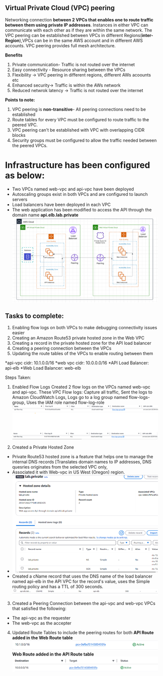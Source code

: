 ## Virtual Private Cloud (VPC) peering
Networking connection **between 2 VPCs that enables one to route traffic between them using private IP addresses**.
Instances in either VPC can communicate with each other as if they are within the same network. 
The VPC peering can be established between VPCs in different Regions(**inter-Region**),VPCs can be in the same AWS account and in different AWS accounts.
VPC peering provides full mesh architecture.

**Benefits**
1. Private communication- Traffic is not routed over the internet
2. Easy connectivity - Resource sharing between the VPCs
3. Flexibility -> VPC peering in different regions, different AWs acoounts etc
4. Enhanced security-> Traffic is within the AWs network
5. Reduced netwrok latency -> Traffic is not routed over the internet 

**Points to note:**
1. VPC peering is **non-transitive**- All peering connections need to be established
2. Route tables for every VPC must be configured to route traffic to the peered VPC.
3. VPC peering can't be established with VPC with overlapping CIDR blocks
4. Security groups must be configured to allow the traffic needed between the peered VPCs.


# Infrastructure has been configured as below:

- Two VPCs named web-vpc and api-vpc have been deployed
- Autoscaling groups exist in both VPCs and are configured to launch servers
- Load balancers have been deployed in each VPC
- The web application has been modified to access the API through the domain name **api.elb.lab.private**
![VPC peering architecture](https://github.com/Irene890/Images/blob/main/VPC%20Peering%20Archi.png)

## Tasks to complete:
1. Enabling flow logs on both VPCs to make debugging connectivity issues easier
2. Creating an Amazon Route53 private hosted zone in the Web VPC
3. Creating a record in the private hosted zone for the API load balancer
4. Creating a peering connection between the VPCs
5. Updating the route tables of the VPCs to enable routing between them

*api-vpc cidr: 10.1.0.0/16
*web vpc cidr: 10.0.0.0/16
*API Load Balancer: api-elb
*Web Load Balancer: web-elb

Steps Taken:
1. Enabled Flow Logs
Created 2 flow logs on the VPCs named web-vpc and api-vpc.
These VPC Flow logs: Capture all traffic, Sent the logs to Amazon CloudWatch Logs, Logs go to a log group named flow-logs-group, Uses the IAM role named flow-log-role
![API Flow log](https://github.com/Irene890/Images/blob/main/api-flow-log.png)
![Web Flow log](https://github.com/Irene890/Images/blob/main/web-flow-log.png)

2. Created a Private Hosted Zone
- Private Route53 hosted zone is a feature that helps one to manage the internal DNS records [Translates domain names to IP addresses, DNS quesries originates from the selected VPC only,
- Associated it with Web-vpc in US West (Oregon) region.
- ![Private hosted zone](https://github.com/Irene890/Images/blob/main/Route%2053%20private%20hosted%20zone.png)
- Created a cName record that uses the DNS name of the load balancer named api-elb in the API VPC for the record's value, uses the Simple routing policy and has a TTL of 300 seconds.
![Cname record](https://github.com/Irene890/Images/blob/main/CNAME%20record.png)

3. Created a Peering Connection between the api-vpc and web-vpc VPCs that satisfied the following:
- The api-vpc as the requester
- The web-vpc as the accepter
  
4. Updated Route Tables to include the peering routes for both
**API Route added in the Web Route table**
![API route addition](https://github.com/Irene890/Images/blob/main/web%20route%20added%20api%20route.png)
**Web Route added in the API Route table**
![Web route addition ](https://github.com/Irene890/Images/blob/main/api%20route%20added%20web%20route.png)

